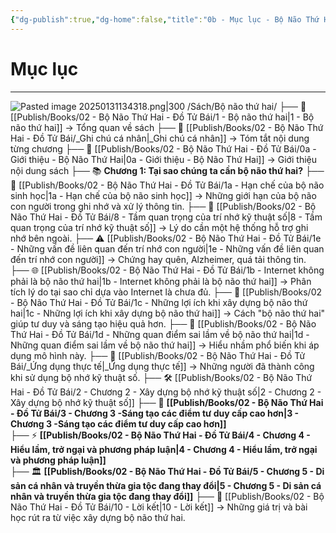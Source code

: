 ```yaml
---
{"dg-publish":true,"dg-home":false,"title":"0b - Mục lục - Bộ Não Thứ Hai","date":"2025-01-31","tags":["sach","sach/bo-nao-thu-hai"],"dg-path":"Books/02 - Bộ Não Thứ Hai - Đồ Tử Bái/0b - Mục lục - Bộ Não Thứ Hai.md","permalink":"/books/02-bo-nao-thu-hai-do-tu-bai/0b-muc-luc-bo-nao-thu-hai/","dgPassFrontmatter":true,"updated":"2025-02-23T09:25:19.419+07:00"}
---
```


# Mục lục
---
![Pasted image 20250131134318.png|300](/img/user/src/Pasted%20image%2020250131134318.png)
/Sách/Bộ não thứ hai/
├── 📖 [[Publish/Books/02 - Bộ Não Thứ Hai - Đồ Tử Bái/1 - Bộ não thứ hai\|1 - Bộ não thứ hai]] → Tổng quan về sách
├── 📝 [[Publish/Books/02 - Bộ Não Thứ Hai - Đồ Tử Bái/_Ghi chú cá nhân\|_Ghi chú cá nhân]] → Tóm tắt nội dung từng chương
├── 📝 [[Publish/Books/02 - Bộ Não Thứ Hai - Đồ Tử Bái/0a - Giới thiệu - Bộ Não Thứ Hai\|0a - Giới thiệu - Bộ Não Thứ Hai]] → Giới thiệu nội dung sách
├── 📚 **Chương 1: Tại sao chúng ta cần bộ não thứ hai?**
	├── 🧠 [[Publish/Books/02 - Bộ Não Thứ Hai - Đồ Tử Bái/1a - Hạn chế của bộ não sinh học\|1a - Hạn chế của bộ não sinh học]] →  Những giới hạn của bộ não con người trong ghi nhớ và xử lý thông tin.
	├── 🧠 [[Publish/Books/02 - Bộ Não Thứ Hai - Đồ Tử Bái/8 - Tầm quan trọng của trí nhớ kỹ thuật số\|8 - Tầm quan trọng của trí nhớ kỹ thuật số]] →  Lý do cần một hệ thống hỗ trợ ghi nhớ bên ngoài.
	├── ⚠️ [[Publish/Books/02 - Bộ Não Thứ Hai - Đồ Tử Bái/1e - Những vấn đề liên quan đến trí nhớ con người\|1e - Những vấn đề liên quan đến trí nhớ con người]] → Chứng hay quên, Alzheimer, quá tải thông tin.
	├── 🌐 [[Publish/Books/02 - Bộ Não Thứ Hai - Đồ Tử Bái/1b - Internet không phải là bộ não thứ hai\|1b - Internet không phải là bộ não thứ hai]] →  Phân tích lý do tại sao chỉ dựa vào Internet là chưa đủ.
	├── 📌 [[Publish/Books/02 - Bộ Não Thứ Hai - Đồ Tử Bái/1c - Những lợi ích khi xây dựng bộ não thứ hai\|1c - Những lợi ích khi xây dựng bộ não thứ hai]] → Cách "bộ não thứ hai" giúp tư duy và sáng tạo hiệu quả hơn.
	├── 💬 [[Publish/Books/02 - Bộ Não Thứ Hai - Đồ Tử Bái/1d - Những quan điểm sai lầm về bộ não thứ hai\|1d - Những quan điểm sai lầm về bộ não thứ hai]] → Hiểu nhầm phổ biến khi áp dụng mô hình này.
	├── 📑 [[Publish/Books/02 - Bộ Não Thứ Hai - Đồ Tử Bái/_Ứng dụng thực tế\|_Ứng dụng thực tế]] → Những người đã thành công khi sử dụng bộ nhớ kỹ thuật số.
├── 🛠️ [[Publish/Books/02 - Bộ Não Thứ Hai - Đồ Tử Bái/2 - Chương 2 - Xây dựng bộ nhớ kỹ thuật số\|2 - Chương 2 - Xây dựng bộ nhớ kỹ thuật số]]	
├── 🚀 **[[Publish/Books/02 - Bộ Não Thứ Hai - Đồ Tử Bái/3 - Chương 3 -Sáng tạo các điểm tư duy cấp cao hơn\|3 - Chương 3 -Sáng tạo các điểm tư duy cấp cao hơn]]**	
├── ⚡ **[[Publish/Books/02 - Bộ Não Thứ Hai - Đồ Tử Bái/4 - Chương 4 - Hiểu lầm, trở ngại và phương pháp luận\|4 - Chương 4 - Hiểu lầm, trở ngại và phương pháp luận]]**	
├── 🏛️ **[[Publish/Books/02 - Bộ Não Thứ Hai - Đồ Tử Bái/5 - Chương 5 - Di sản cá nhân và truyền thừa gia tộc đang thay đổi\|5 - Chương 5 - Di sản cá nhân và truyền thừa gia tộc đang thay đổi]]**	
├── 🎯 [[Publish/Books/02 - Bộ Não Thứ Hai - Đồ Tử Bái/10 - Lời kết\|10 - Lời kết]] → Những giá trị và bài học rút ra từ việc xây dựng bộ não thứ hai.
